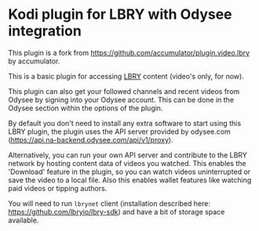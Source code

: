 # Kodi plugin for LBRY with Odysee integration

This plugin is a fork from https://github.com/accumulator/plugin.video.lbry by accumulator.

This is a basic plugin for accessing [LBRY](https://lbry.com) content (video's only, for now).

This plugin can also get your followed channels and recent videos from Odysee by signing into your Odysee account.
This can be done in the Odysee section within the options of the plugin.

By default you don't need to install any extra software to start using this LBRY plugin, the plugin uses the API server provided by odysee.com (https://api.na-backend.odysee.com/api/v1/proxy).

Alternatively, you can run your own API server and contribute to the LBRY network by hosting content data of videos you watched. This enables the 'Download' feature in the plugin, so you can watch videos uninterrupted or save the video to a local file. Also this enables wallet features like watching paid videos or tipping authors.

You will need to run `lbrynet` client (installation described here: https://github.com/lbryio/lbry-sdk) and have a bit of storage space available.
